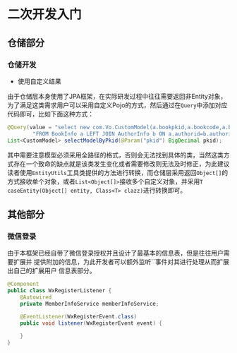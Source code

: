 # 二次开发入门  

## 仓储部分  

### 仓储开发  

* 使用自定义结果  

由于仓储层本身使用了JPA框架，在实际研发过程中往往需要返回非Entity对象，为了满足这类需求用户可以采用自定义Pojo的方式，然后通过在`Query`中添加对应代码即可，比如下面这种方式：  

```java
@Query(value = "select new com.Vo.CustomModel(a.bookpkid,a.bookcode,a.bookname,b.authorname) " +
        "FROM BookInfo a LEFT JOIN AuthorInfo b ON a.authorid=b.authorid WHERE a.bookpkid=:pkid")
List<CustomModel> selectModelByPkid(@Param("pkid") BigDecimal pkid);
```

其中需要注意模型必须采用全路径的格式，否则会无法找到具体的类，当然这类方式存在一个致命的缺点就是该类发生变化或者需要修改则无法及时修正，为此建议读者使用`EntityUtils`工具类提供的方法进行转换，而仓储层采用返回`Object[]`的方式接收单个对象，或者`List<Object[]>`接收多个自定义对象，并采用`T caseEntity(Object[] entity, Class<T> clazz)`进行转换即可。  

## 其他部分  

### 微信登录  

由于本框架已经自带了微信登录授权并且设计了最基本的信息表，但是往往用户需要扩展并
提供附加的信息，为此开发者可以额外监听``事件对其进行处理从而扩展出自己的扩展用户
信息表部分。  

```java
@Component
public class WxRegisterListener {
    @Autowired
    private MemberInfoService memberInfoService;

    @EventListener(WxRegisterEvent.class)
    public void listener(WxRegisterEvent event) {
            
    }
}
```